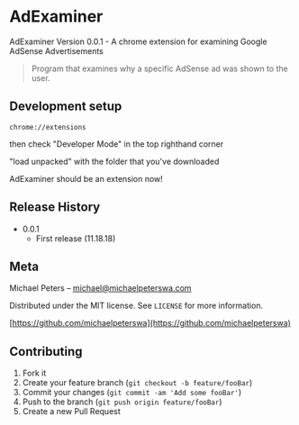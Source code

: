 # AdExaminer
AdExaminer Version 0.0.1 - A chrome extension for examining Google AdSense Advertisements

> Program that examines why a specific AdSense ad was shown to the user.

## Development setup

```
chrome://extensions
```
then check "Developer Mode" in the top righthand corner

"load unpacked" with the folder that you've downloaded

AdExaminer should be an extension now!


## Release History

* 0.0.1
    * First release (11.18.18)

## Meta

Michael Peters – michael@michaelpeterswa.com

Distributed under the MIT license. See ``LICENSE`` for more information.

[https://github.com/michaelpeterswa](https://github.com/michaelpeterswa)

## Contributing

1. Fork it
2. Create your feature branch (`git checkout -b feature/fooBar`)
3. Commit your changes (`git commit -am 'Add some fooBar'`)
4. Push to the branch (`git push origin feature/fooBar`)
5. Create a new Pull Request
